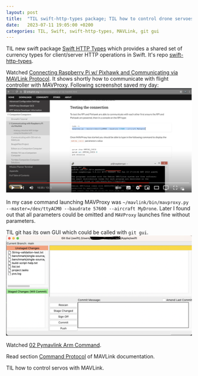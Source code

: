 ```yaml
---
layout: post
title:  "TIL swift-http-types package; TIL how to control drone servoes with MAVLink"
date:   2023-07-11 19:05:00 +0200
categories: TIL, Swift, swift-http-types, MAVLink, git gui
---
```

TIL new swift package [Swift HTTP Types](https://www.swift.org/blog/introducing-swift-http-types/) which provides a shared set of currency types for client/server HTTP operations in Swift. It's repo [swift-http-types](https://github.com/apple/swift-http-types).

Watched [Connecting Raspberry Pi w/ Pixhawk and Communicating via MAVLink Protocol](https://www.youtube.com/watch?v=DGAB34fJQFc). It shows shortly how to communicate with flight controller with MAVProxy. Following screenshot saved my day:
![](/assets/images/Screenshot%202023-07-11%20at%2014.40.07.png)

In my case command launching MAVProxy was `~/mavlink/bin/mavproxy.py --master=/dev/ttyACM0 --baudrate 57600 --aircraft MyDrone`. Later I found out that all parameters could be omitted and `MAVProxy` launches fine without parameters.

TIL git has its own GUI which could be called with `git gui`. 
![](/assets/images/Screenshot%202023-07-11%20at%2016.10.22.png)

Watched [02 Pymavlink Arm Command](https://www.youtube.com/watch?v=6M7e7DDLTQc).

Read section [Command Protocol](https://mavlink.io/en/services/command.html) of MAVLink documentation.

TIL how to control servos with MAVLink.
